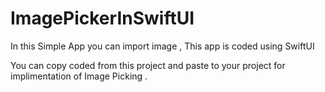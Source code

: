 # ImagePickerInSwiftUI
In this Simple App you can import image , This app is coded using SwiftUI 


You can copy coded from this project and paste to your project for implimentation of Image Picking .

